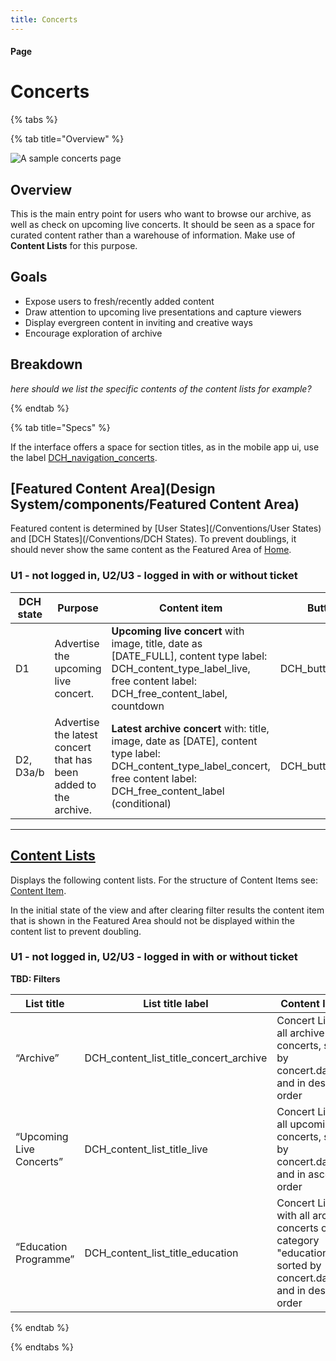 ```yaml
---
title: Concerts
---
```


#### Page

# Concerts

{% tabs %}

{% tab title="Overview" %}

![A sample concerts page](/images/pages/Concerts.jpg)

## Overview

This is the main entry point for users who want to browse our archive, as well as check on upcoming live concerts. It should be seen as a space for curated content rather than a warehouse of information. Make use of **Content Lists** for this purpose.


## Goals

* Expose users to fresh/recently added content
* Draw attention to upcoming live presentations and capture viewers
* Display evergreen content in inviting and creative ways
* Encourage exploration of archive

## Breakdown

_here should we list the specific contents of the content lists for example?_

{% endtab %}

{% tab title="Specs" %}

If the interface offers a space for section titles, as in the mobile app ui, use the label [DCH\_navigation\_concerts](https://phraseapp.com/accounts/digital-concert-hall/projects/dch-default-dictionary/editor?translation_key_id=68c70d893e366b8021fcd494351255da&amp;source_locale_id=cbf486802fbde9dad58791462c894217&amp;target_locale_id=cbf486802fbde9dad58791462c894217&amp;show_changes=false&amp;search=eyJmaWx0ZXJzIjpbIiIsInRyYW5zbGF0ZWQiLCJ1bnRyYW5zbGF0ZWQiLCJleGNsdWRlZCIsImluY2x1ZGVkIiwidW52ZXJpZmllZCIsInZlcmlmaWVkIiwicGx1cmFsaXplZCIsInVucGx1cmFsaXplZCJdLCJxdWVyeSI6IkRDSF9uYXZpZ2F0aW9uKiIsInNvcnRpbmciOiJzY29yZSIsImxvY2FsZV9pZCI6IjJlM2ViM2ZiYmM4ZjEwZGE2ZjY0OTc3NmFmNzYxYmM5In0%3D&amp;next_translation_key_id=10cc98d088adbddfa1e64f7a6638e850).

## [Featured Content Area](Design System/components/Featured Content Area)

Featured content is determined by [User States](/Conventions/User States) and [DCH States](/Conventions/DCH States). To prevent doublings, it should never show the same content as the Featured Area of [Home]().

### U1 - not logged in, U2/U3 - logged in with or without ticket

| DCH state | Purpose | Content item | Button |
| --- | --- | --- | --- |
| D1 | Advertise the upcoming live concert. | **Upcoming live concert** with image, title, date as \[DATE\_FULL\], content type label: DCH\_content\_type\_label\_live, free content label: DCH\_free\_content\_label, countdown | DCH\_button\_more |
| D2, D3a/b | Advertise the latest concert that has been added to the archive. | **Latest  archive concert** with: title, image, date as \[DATE\], content type label: DCH\_content\_type\_label\_concert, free content label: DCH\_free\_content\_label \(conditional\) | DCH\_button\_more |

---

## [Content Lists]()

Displays the following content lists. For the structure of Content Items see: [Content Item]().

In the initial state of the view and after clearing filter results the content item that is shown in the Featured Area should not be displayed within the content list to prevent doubling.

### U1 - not logged in, U2/U3 - logged in with or without ticket

**TBD: Filters**

| List title | List title label | Content list type |
| --- | --- | --- |
| “Archive” | DCH\_content\_list\_title\_concert\_archive | Concert List with all archive concerts, sorted by concert.date.begin and in descending order |
| “Upcoming Live Concerts” | DCH\_content\_list\_title\_live| Concert List with all upcoming live concerts, sorted by concert.date.begin and in ascending order |
| “Education Programme” | DCH\_content\_list\_title\_education | Concert List with with all archive concerts of the category "education", sorted by concert.date.begin and in descending order |



{% endtab %}

{% endtabs %}
